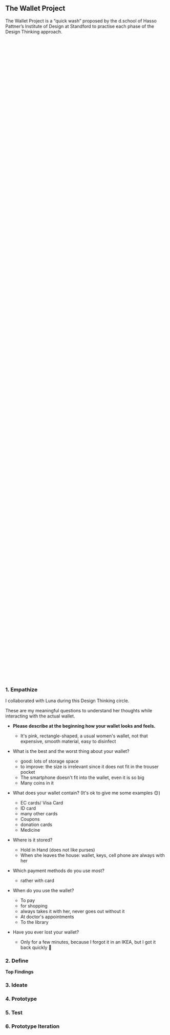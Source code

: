 ## The Wallet Project

The Wallet Project is a “quick wash” proposed by the d.school of Hasso Pattner’s Institute of Design at Standford to practise each phase of the Design Thinking approach.

<style>
.pic {
  height: 50vh;
  background-image: url("assets/wallet.png");
  background-size: contain;
  background-repeat: no-repeat;
  background-position: center;
  margin-bottom: 20px;
}
</style>
  <div class="pic"></div>

### 1. Empathize

I collaborated with Luna during this Design Thinking circle. 

These are my meaningful questions to understand her thoughts while interacting with the actual wallet. 

* __Please describe at the beginning how your wallet looks and feels.__
    * It's pink, rectangle-shaped, a usual women's wallet, not that expensive, smooth material, easy to disinfect 
    
* What is the best and the worst thing about your wallet?
    * good: lots of storage space
    * to improve: the size is irrelevant since it does not fit in the trouser pocket
    * The smartphone doesn't fit into the wallet, even it is so big
    * Many coins in it
    
* What does your wallet contain?  (It's ok to give me some examples :blush:)
    * EC cards/ Visa Card
    * ID card
    * many other cards
    * Coupons
    * donation cards
    * Medicine
    
* Where is it stored?
    * Hold in Hand (does not like purses)
    * When she leaves the house: wallet, keys, cell phone are always with her
    
* Which payment methods do you use most?
    * rather with card

* When do you use the wallet?
    * To pay
    * for shopping
    * always takes it with her, never goes out without it
    * At doctor's appointments
    * To the library

* Have you ever lost your wallet?
    * Only for a few minutes, because I forgot it in an IKEA, but I got it back quickly :dizzy:

    

### 2. Define

__Top Findings__



### 3. Ideate

### 4. Prototype

### 5. Test

### 6. Prototype Iteration


